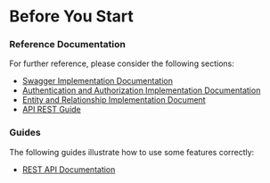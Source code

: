 # Before You Start

### Reference Documentation
For further reference, please consider the following sections:

* [Swagger Implementation Documentation](https://github.com/Gu1lh3rm/zup-test/blob/master/document/documentacao-api-com-swagger.pdf)
* [Authentication and Authorization Implementation Documentation](https://github.com/Gu1lh3rm/zup-test/blob/master/document/documentacao-autenticacao-e-autorizacao.pdf)
* [Entity and Relationship Implementation Document](https://github.com/Gu1lh3rm/zup-test/blob/master/document/entity-relationship-diagram-api.jpeg)
* [API REST Guide](https://github.com/Gu1lh3rm/zup-test/blob/master/document/api-rest-guide.pdf)

### Guides
The following guides illustrate how to use some features correctly:
* [REST API Documentation](http://localhost:8080/api/swagger-ui.html)


